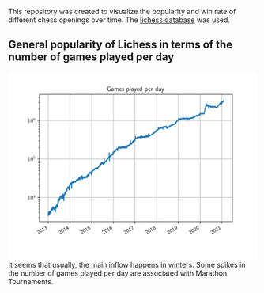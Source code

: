 This repository was created to visualize the popularity and win rate of different chess openings over time. The [lichess database](https://database.lichess.org/#standard_games) was used.
## General popularity of Lichess in terms of the number of games played per day
![](graphs/TotalGames.png)
It seems that usually, the main inflow happens in winters. Some spikes in the number of games played per day are associated with Marathon Tournaments.
